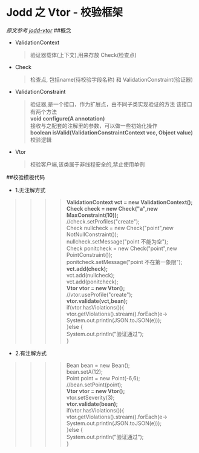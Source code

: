 # Jodd 之 Vtor - 校验框架
*原文参考 [jodd-vtor](https://jodd.org/vtor/)*
##概念
* ValidationContext
  >验证器载体(上下文),用来存放 Check(检查点)
  
* Check
  >检查点, 包括name(待校验字段名称) 和 ValidationConstraint(验证器)

* ValidationConstraint
  >验证器,是一个接口，作为扩展点，由不同子类实现验证的方法
  该接口有两个方法<br>
  **void configure(A annotation)**<br>
  接收与之配套的注解里的参数，可以做一些初始化操作<br>
  **boolean isValid(ValidationConstraintContext vcc, Object value)**<br>
  校验逻辑<br>
  
* Vtor
  >校验客户端,该类属于非线程安全的,禁止使用单例
  


##校验模板代码
* 1.无注解方式
>>>>**ValidationContext vct = new ValidationContext();**<br>
    **Check check = new Check("a",new MaxConstraint(10));**<br>
    //check.setProfiles("create");<br>
    Check nullcheck = new Check("point",new NotNullConstraint());<br>
    nullcheck.setMessage("point 不能为空");<br>
    Check ponitcheck = new Check("point",new PointConstraint());<br>
    ponitcheck.setMessage("point 不在第一象限");<br>
    **vct.add(check);**<br>
    vct.add(nullcheck);<br>
    vct.add(ponitcheck);<br>
    **Vtor vtor = new Vtor();**<br>
    //vtor.useProfile("create");<br>
    **vtor.validate(vct,bean);**<br>
    if(vtor.hasViolations()){<br>
        vtor.getViolations().stream().forEach(e-> System.out.println(JSON.toJSON(e)));<br>
    }else {<br>
        System.out.println("验证通过");<br>
    }<br>
* 2.有注解方式<br>
>>>>Bean bean = new Bean();<br>
    bean.setA(12);<br>
    Point point = new Point(-6,6);<br>
    //bean.setPoint(point);<br>
    **Vtor vtor = new Vtor();**<br>
    vtor.setSeverity(3);<br>
    **vtor.validate(bean);**<br>
    if(vtor.hasViolations()){<br>
        vtor.getViolations().stream().forEach(e-> System.out.println(JSON.toJSON(e)));<br>
    }else {<br>
        System.out.println("验证通过");<br>
    }<br>